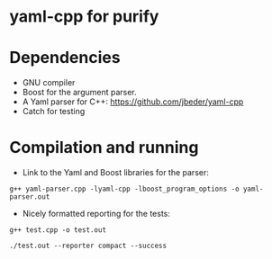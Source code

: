 # yaml-cpp for purify

Dependencies
============

* GNU compiler 
* Boost for the argument parser.
* A Yaml parser for C++: https://github.com/jbeder/yaml-cpp
* Catch for testing


Compilation and running
=======================

* Link to the Yaml and Boost libraries for the parser:

`g++ yaml-parser.cpp -lyaml-cpp -lboost_program_options -o yaml-parser.out`

* Nicely formatted reporting for the tests:

`g++ test.cpp -o test.out`

`./test.out --reporter compact --success`
